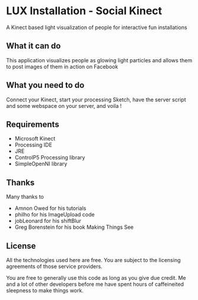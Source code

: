 LUX Installation - Social Kinect
=================================

A Kinect based light visualization of people for interactive fun installations

What it can do
--------------
This application visualizes people as glowing light particles and allows them to post images of them in action on Facebook

What you need to do
--------------------
Connect your Kinect, start your processing Sketch, have the server script and some webspace on your server, and voila !

Requirements 
-------------

- Microsoft Kinect
- Processing IDE
- JRE
- ControlP5 Processing library
- SimpleOpenNI library

Thanks
------

Many thanks to 

- Amnon Owed for his tutorials
- philho for his ImageUpload code
- jobLeonard for his shiftBlur
- Greg Borenstein for his book Making Things See

License
-------
All the technologies used here are free. You are subject to the licensing agreements of those service providers.

You are free to generally use this code as long as you give due credit. Me and a lot of other developers before me have spent hours of caffeineited sleepness to make things work. 
